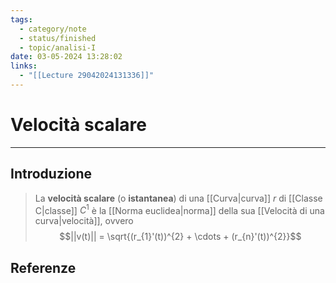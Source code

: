 ```yaml
---
tags:
  - category/note
  - status/finished
  - topic/analisi-I
date: 03-05-2024 13:28:02
links:
  - "[[Lecture 29042024131336]]"
---
```

# Velocità scalare
---
## Introduzione
> La **velocità scalare** (o **istantanea**) di una [[Curva|curva]] $r$ di [[Classe C|classe]] $C^{1}$ è la [[Norma euclidea|norma]] della sua [[Velocità di una curva|velocità]], ovvero
> $$||v(t)|| = \sqrt{(r_{1}'(t))^{2} + \cdots + (r_{n}'(t))^{2}}$$

## Referenze
